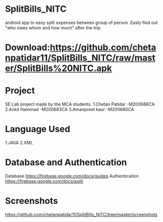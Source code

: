 # SplitBills_NITC

android app to easy split expenses between group of person .Easly find out "who owes whom and how much" after the trip.
# Download:https://github.com/chetanpatidar11/SplitBills_NITC/raw/master/SplitBills%20NITC.apk
# Project


              
    

            
SE Lab project made by the MCA students.
1.Chetan Patidar -M200688CA
2.Ankit Hammad  -M200683CA
3.Amanpreet kaur -M200680CA

# Language Used
1.JAVA
2.XML

# Database and Authentication 
Database  https://firebase.google.com/docs/guides
Authentication https://firebase.google.com/docs/auth

# Screenshots
https://github.com/chetanpatidar11/SplitBills_NITC/tree/master/screenshots

